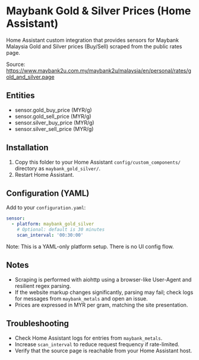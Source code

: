 # Maybank Gold & Silver Prices (Home Assistant)

Home Assistant custom integration that provides sensors for Maybank Malaysia Gold and Silver prices (Buy/Sell) scraped from the public rates page.

Source: https://www.maybank2u.com.my/maybank2u/malaysia/en/personal/rates/gold_and_silver.page

## Entities
- sensor.gold_buy_price (MYR/g)
- sensor.gold_sell_price (MYR/g)
- sensor.silver_buy_price (MYR/g)
- sensor.silver_sell_price (MYR/g)

## Installation
1. Copy this folder to your Home Assistant `config/custom_components/` directory as `maybank_gold_silver/`.
2. Restart Home Assistant.

## Configuration (YAML)
Add to your `configuration.yaml`:

```yaml
sensor:
  - platform: maybank_gold_silver
    # Optional: default is 30 minutes
    scan_interval: '00:30:00'
```

Note: This is a YAML-only platform setup. There is no UI config flow.

## Notes
- Scraping is performed with aiohttp using a browser-like User-Agent and resilient regex parsing.
- If the website markup changes significantly, parsing may fail; check logs for messages from `maybank_metals` and open an issue.
- Prices are expressed in MYR per gram, matching the site presentation.

## Troubleshooting
- Check Home Assistant logs for entries from `maybank_metals`.
- Increase `scan_interval` to reduce request frequency if rate-limited.
- Verify that the source page is reachable from your Home Assistant host.

